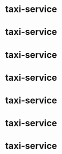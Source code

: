 # taxi-service
# taxi-service
# taxi-service
# taxi-service
# taxi-service
# taxi-service
# taxi-service
